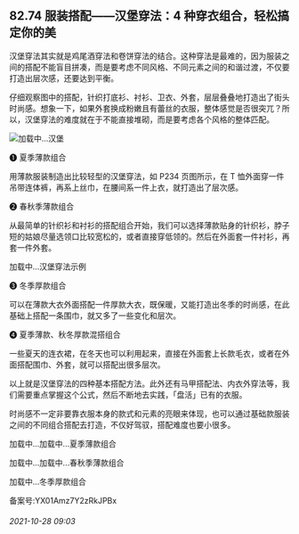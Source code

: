 ## 82.74 服装搭配——汉堡穿法：4 种穿衣组合，轻松搞定你的美
汉堡穿法其实就是鸡尾酒穿法和卷饼穿法的结合。这种穿法是最难的，因为服装之间的搭配不能盲目拼凑，而是要考虑不同风格、不同元素之间的和谐过渡，不仅要打造出层次感，还要达到平衡。



仔细观察图中的搭配，针织打底衫、衬衫、卫衣、外套，层层叠叠地打造出了街头时尚感。想象一下，如果外套换成粉嫩且有蕾丝的衣服，整体感觉是否很突兀？所以，汉堡穿法的难度就在于不能直接堆砌，而是要考虑各个风格的整体匹配。



![](https://pic4.zhimg.com/v2-61706d97efe43f9da35d226d0f2fcd73.webp)加载中...汉堡
 



❶
 夏季薄款组合
 



用薄款服装制造出比较轻型的汉堡穿法，如 P234 页图所示，在 T 恤外面穿一件吊带连体裤，再系上丝巾，在腰间系一件上衣，就打造出了层次感。



❷
 春秋季薄款组合
 



从最简单的针织衫和衬衫的搭配组合开始，我们可以选择薄款贴身的针织衫，脖子短的姑娘尽量选领口比较宽松的，或者直接穿低领的。然后在外面套一件衬衫，再套一件外套。



![]()加载中...汉堡穿法示例
 



❸
 冬季厚款组合
 



可以在薄款大衣外面搭配一件厚款大衣，既保暖，又能打造出冬季的时尚感，在此基础上搭配一条围巾，就又多了一些变化和层次。



❹
 夏季薄款、秋冬厚款混搭组合
 



一些夏天的连衣裙，在冬天也可以利用起来，直接在外面套上长款毛衣，或者在外面搭配围巾、外套，就可以搭配出很多层次。



以上就是汉堡穿法的四种基本搭配方法。此外还有马甲搭配法、内衣外穿法等，我们需要重点掌握这个公式，然后不断地去实践，「盘活」已有的衣服。



时尚感不一定非要靠衣服本身的款式和元素的亮眼来体现，也可以通过基础款服装之间的不同组合搭配去打造，不仅好驾驭，搭配难度也要小很多。



![]()加载中...![]()加载中...夏季薄款组合
 



![]()加载中...![]()加载中...春秋季薄款组合
 



![]()加载中...冬季厚款组合
 



备案号:YX01Amz7Y2zRkJPBx


###### 2021-10-28 09:03
